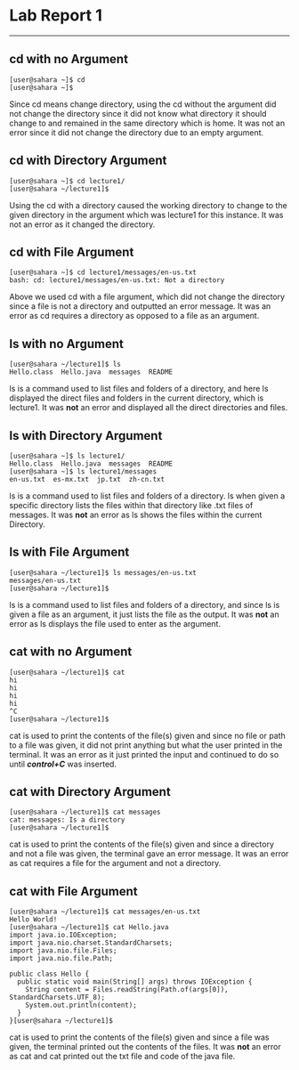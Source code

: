 # Lab Report 1
---

## cd with no Argument
```
[user@sahara ~]$ cd
[user@sahara ~]$
```
Since cd means change directory, using the cd without the argument did not change the directory since it did not know what directory it should change to and remained in the same directory which is home. 
It was not an error since it did not change the directory due to an empty argument.


## cd with Directory Argument
```
[user@sahara ~]$ cd lecture1/
[user@sahara ~/lecture1]$
```
Using the cd with a directory caused the working directory to change to the given directory in the argument which was lecture1 for this instance.
It was not an error as it changed the directory.


## cd with File Argument
```
[user@sahara ~]$ cd lecture1/messages/en-us.txt
bash: cd: lecture1/messages/en-us.txt: Not a directory
```
Above we used cd with a file argument, which did not change the directory since a file is not a directory and outputted an error message.
It was an error as cd requires a directory as opposed to a file as an argument.


## ls with no Argument
```
[user@sahara ~/lecture1]$ ls
Hello.class  Hello.java  messages  README
```
ls is a command used to list files and folders of a directory, and here ls displayed the direct files and folders in the current directory, which is lecture1.
It was **not** an error and displayed all the direct directories and files.

## ls with Directory Argument
```
[user@sahara ~]$ ls lecture1/
Hello.class  Hello.java  messages  README
[user@sahara ~]$ ls lecture1/messages
en-us.txt  es-mx.txt  jp.txt  zh-cn.txt
```
ls is a command used to list files and folders of a directory. ls when given a specific directory lists the files within that directory like .txt files of messages.
It was **not** an error as ls shows the files within the current Directory.

## ls with File Argument
```
[user@sahara ~/lecture1]$ ls messages/en-us.txt
messages/en-us.txt
[user@sahara ~/lecture1]$
```
ls is a command used to list files and folders of a directory, and since ls is given a file as an argument, it just lists the file as the output.
It was **not** an error as ls displays the file used to enter as the argument.

## cat with no Argument
```
[user@sahara ~/lecture1]$ cat
hi
hi
hi
hi
^C
[user@sahara ~/lecture1]$
```
cat is used to print the contents of the file(s) given and since no file or path to a file was given, it did not print anything but what the user printed in the terminal.
It was an error as it just printed the input and continued to do so until ***control+C*** was inserted.

## cat with Directory Argument
```
[user@sahara ~/lecture1]$ cat messages
cat: messages: Is a directory
[user@sahara ~/lecture1]$
```
cat is used to print the contents of the file(s) given and since a directory and not a file was given, the terminal gave an error message.
It was an error as cat requires a file for the argument and not a directory.

## cat with File Argument
```
[user@sahara ~/lecture1]$ cat messages/en-us.txt
Hello World!
[user@sahara ~/lecture1]$ cat Hello.java
import java.io.IOException;
import java.nio.charset.StandardCharsets;
import java.nio.file.Files;
import java.nio.file.Path;

public class Hello {
  public static void main(String[] args) throws IOException {
    String content = Files.readString(Path.of(args[0]), StandardCharsets.UTF_8);    
    System.out.println(content);
  }
}[user@sahara ~/lecture1]$
```
cat is used to print the contents of the file(s) given and since a file was given, the terminal printed out the contents of the files.
It was **not** an error as cat and cat printed out the txt file and code of the java file.
